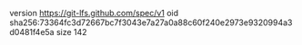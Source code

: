 version https://git-lfs.github.com/spec/v1
oid sha256:73364fc3d72667bc7f3043e7a27a0a88c60f240e2973e9320994a3d0481f4e5a
size 142
